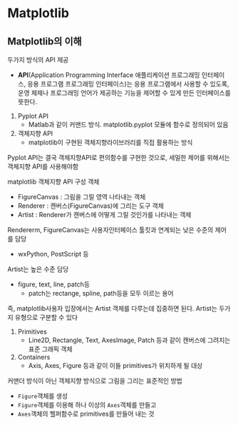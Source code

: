 # Matplotlib

## Matplotlib의 이해



두가지 방식의 API 제공

- **API**(Application Programming Interface 애플리케이션 프로그래밍 인터페이스, 응용 프로그램 프로그래밍 인터페이스)는 응용 프로그램에서 사용할 수 있도록, 운영 체제나 프로그래밍 언어가 제공하는 기능을 제어할 수 있게 만든 인터페이스를 뜻한다.

1. Pyplot API 
   - Matlab과 같이 커맨드 방식. matplotlib.pyplot 모듈에 함수로 정의되어 있음
2. 객체지향 API
   - matplotlib이 구현된 객체지향라이브러리를 직접 활용하는 방식

Pyplot API는 결국 객체지향API로 편의함수를 구현한 것으로, 세밀한 제어를 위해서는 객체지향 API를 사용해야함



matplotlib 객체지향 API 구성 객체

- FigureCanvas : 그림을 그릴 영역 나타내는 객체
- Renderer : 캔버스(FigureCanvas)에 그리는 도구 객체
- Artist : Renderer가 캔버스에 어떻게 그릴 것인가를 나타내는 객체

Rendererm, FigureCanvas는 사용자인터페이스 툴킷과 연계되는 낮은 수준의 제어를 담당

- wxPython, PostScript 등

Artist는 높은 수준 담당

- figure, text, line, patch등 
  - patch는 rectange, spline, path등을 모두 이르는 용어

즉, matplotlib사용자 입장에서는 Artist 객체를 다루는데 집중하면 된다. Artist는 두가지 유형으로 구분할 수 있다

1. Primitives
   - Line2D, Rectangle, Text, AxesImage, Patch 등과 같이 캔버스에 그려지는 표준 그래픽 객체
2. Containers
   - Axis, Axes, Figure 등과 같이 이들 primitives가 위치하게 될 대상

커맨더 방식이 아닌 객체지향 방식으로 그림을 그리는 표준적인 방법

- `Figure`객체를 생성
- `Figure`객체를 이용해 하나 이상의 `Axes`객체를 만들고
- `Axes`객체의 헬퍼함수로 primitives를 만들어 내는 것